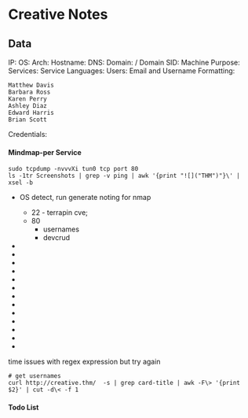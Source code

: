 # Creative Notes

## Data 

IP: 
OS:
Arch:
Hostname:
DNS:
Domain:  / Domain SID:
Machine Purpose: 
Services:
Service Languages:
Users:
Email and Username Formatting:
```
Matthew Davis
Barbara Ross
Karen Perry
Ashley Diaz
Edward Harris
Brian Scott
```
Credentials:



#### Mindmap-per Service

```
sudo tcpdump -nvvvXi tun0 tcp port 80
ls -1tr Screenshots | grep -v ping | awk '{print "![]("THM")"}\' | xsel -b
```

- OS detect, run generate noting for nmap
	- 22 - terrapin cve; 
	- 80
		- usernames
		- devcrud

-
-
-
-
-
-
-
-
-
-
-
-
-

time issues with regex expression but try again
```
# get usernames
curl http://creative.thm/  -s | grep card-title | awk -F\> '{print $2}' | cut -d\< -f 1

```

#### Todo List


